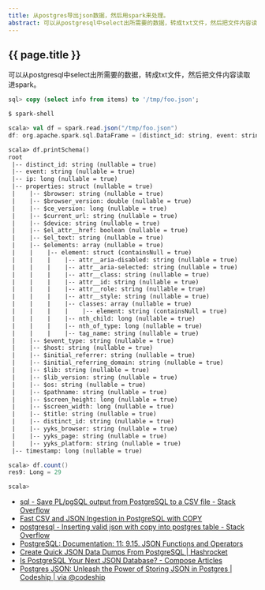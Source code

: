 ```yaml
---
title: 从postgres导出json数据，然后用spark来处理。
abstract: 可以从postgresql中select出所需要的数据，转成txt文件，然后把文件内容读取进spark。
---
```


## {{ page.title }}

可以从postgresql中select出所需要的数据，转成txt文件，然后把文件内容读取进spark。

```sql
sql> copy (select info from items) to '/tmp/foo.json';
```

```bash
$ spark-shell
```

```scala
scala> val df = spark.read.json("/tmp/foo.json")
df: org.apache.spark.sql.DataFrame = [distinct_id: string, event: string ... 3 more fields]
```

```txt
scala> df.printSchema()
root
 |-- distinct_id: string (nullable = true)
 |-- event: string (nullable = true)
 |-- ip: long (nullable = true)
 |-- properties: struct (nullable = true)
 |    |-- $browser: string (nullable = true)
 |    |-- $browser_version: double (nullable = true)
 |    |-- $ce_version: long (nullable = true)
 |    |-- $current_url: string (nullable = true)
 |    |-- $device: string (nullable = true)
 |    |-- $el_attr__href: boolean (nullable = true)
 |    |-- $el_text: string (nullable = true)
 |    |-- $elements: array (nullable = true)
 |    |    |-- element: struct (containsNull = true)
 |    |    |    |-- attr__aria-disabled: string (nullable = true)
 |    |    |    |-- attr__aria-selected: string (nullable = true)
 |    |    |    |-- attr__class: string (nullable = true)
 |    |    |    |-- attr__id: string (nullable = true)
 |    |    |    |-- attr__role: string (nullable = true)
 |    |    |    |-- attr__style: string (nullable = true)
 |    |    |    |-- classes: array (nullable = true)
 |    |    |    |    |-- element: string (containsNull = true)
 |    |    |    |-- nth_child: long (nullable = true)
 |    |    |    |-- nth_of_type: long (nullable = true)
 |    |    |    |-- tag_name: string (nullable = true)
 |    |-- $event_type: string (nullable = true)
 |    |-- $host: string (nullable = true)
 |    |-- $initial_referrer: string (nullable = true)
 |    |-- $initial_referring_domain: string (nullable = true)
 |    |-- $lib: string (nullable = true)
 |    |-- $lib_version: string (nullable = true)
 |    |-- $os: string (nullable = true)
 |    |-- $pathname: string (nullable = true)
 |    |-- $screen_height: long (nullable = true)
 |    |-- $screen_width: long (nullable = true)
 |    |-- $title: string (nullable = true)
 |    |-- distinct_id: string (nullable = true)
 |    |-- yyks_browser: string (nullable = true)
 |    |-- yyks_page: string (nullable = true)
 |    |-- yyks_platform: string (nullable = true)
 |-- timestamp: long (nullable = true)
```

```scala
scala> df.count()
res9: Long = 29

scala>
```

- [sql - Save PL/pgSQL output from PostgreSQL to a CSV file - Stack Overflow](https://stackoverflow.com/questions/1517635/save-pl-pgsql-output-from-postgresql-to-a-csv-file)
- [Fast CSV and JSON Ingestion in PostgreSQL with COPY](https://info.crunchydata.com/blog/fast-csv-and-json-ingestion-in-postgresql-with-copy)
- [postgresql - Inserting valid json with copy into postgres table - Stack Overflow](https://stackoverflow.com/questions/24190039/inserting-valid-json-with-copy-into-postgres-table)
- [PostgreSQL: Documentation: 11: 9.15. JSON Functions and Operators](https://www.postgresql.org/docs/current/static/functions-json.html)
- [Create Quick JSON Data Dumps From PostgreSQL | Hashrocket](https://hashrocket.com/blog/posts/create-quick-json-data-dumps-from-postgresql)
- [Is PostgreSQL Your Next JSON Database? - Compose Articles](https://www.compose.com/articles/is-postgresql-your-next-json-database/)
- [Postgres JSON: Unleash the Power of Storing JSON in Postgres | Codeship | via @codeship](https://blog.codeship.com/unleash-the-power-of-storing-json-in-postgres/)